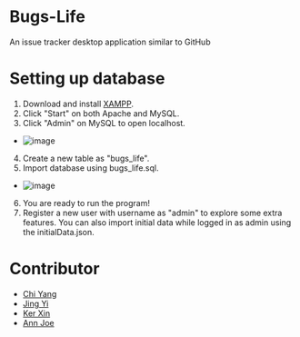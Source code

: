 # Bugs-Life
An issue tracker desktop application similar to GitHub

# Setting up database
1. Download and install [XAMPP](https://www.apachefriends.org/index.html).
2. Click "Start" on both Apache and MySQL.
3. Click "Admin" on MySQL to open localhost.
  * ![image](https://user-images.githubusercontent.com/76896343/158051327-c3ba591d-5c0e-4adc-a40b-bc97945694e9.png)
4. Create a new table as "bugs_life".
5. Import database using bugs_life.sql.
  * ![image](https://user-images.githubusercontent.com/76896343/158051395-0275e7ee-bc13-4f76-bc2c-03f1c8039a7c.png)
6. You are ready to run the program!
7. Register a new user with username as "admin" to explore some extra features. You can also import initial data while logged in as admin using the initialData.json. 

# Contributor
   - [Chi Yang](https://github.com/richiephang)
   - [Jing Yi](https://github.com/PUAJINGYI)
   - [Ker Xin](https://github.com/kxTiew)
   - [Ann Joe](https://github.com/annjoeannjoe)
  
